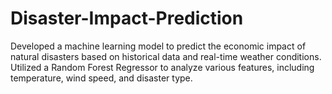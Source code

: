 # Disaster-Impact-Prediction
Developed a machine learning model to predict the economic impact of natural disasters based on historical data and real-time weather conditions. Utilized a Random Forest Regressor to analyze various features, including temperature, wind speed, and disaster type.
